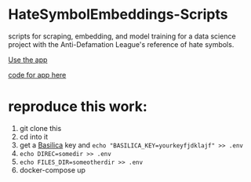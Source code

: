 # HateSymbolEmbeddings-Scripts

scripts for scraping, embedding, and model training for a data science project
with the Anti-Defamation League's reference of hate symbols.

[Use the app](https://hate-symbol-embeddings.herokuapp.com/)

[code for app here](https://github.com/quinn-dougherty/HateSymbolEmbeddings-App)

# reproduce this work:  

1. git clone this
2. cd into it
3. get a [Basilica](basilica.ai) key and `echo "BASILICA_KEY=yourkeyfjdklajf" >> .env`
4. `echo DIREC=somedir >> .env`
5. `echo FILES_DIR=someotherdir >> .env`
6. docker-compose up

